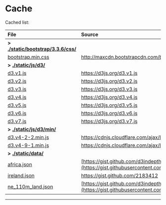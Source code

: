 
# Cache

Cached list:

| File | Source |
|:-|:-|
| **> [./static/bootstrap/3.3.6/css/](./bootstrap/3.3.6/css/)** |
| [bootstrap.min.css](./bootstrap/3.3.6/css/bootstrap.min.css) | http://maxcdn.bootstrapcdn.com/bootstrap/3.3.6/css/bootstrap.min.css |
| **> [./static/js/d3/](./d3/)** |
| [d3.v1.js](./d3/d3.v1.js) | https://d3js.org/d3.v1.js |
| [d3.v2.js](./d3/d3.v2.js) | https://d3js.org/d3.v2.js |
| [d3.v3.js](./d3/d3.v3.js) | https://d3js.org/d3.v3.js |
| [d3.v4.js](./d3/d3.v4.js) | https://d3js.org/d3.v4.js |
| [d3.v5.js](./d3/d3.v5.js) | https://d3js.org/d3.v5.js |
| [d3.v6.js](./d3/d3.v6.js) | https://d3js.org/d3.v6.js |
| [d3.v7.js](./d3/d3.v7.js) | https://d3js.org/d3.v7.js |
| **> [./static/js/d3/min/](./d3/min)** |
| [d3.v4-2-2.min.js](./d3/min/d3.v4-2-2.min.js) | https://cdnjs.cloudflare.com/ajax/libs/d3/4.2.2/d3.min.js |
| [d3.v4-9-1.min.js](./d3/min/d3.v4-9-1.min.js) | https://cdnjs.cloudflare.com/ajax/libs/d3/4.9.1/d3.min.js |
| **> [./static/data/](./data/)** |
| [africa.json](./data/africa.json) | [https://gist.github.com/d3indepth/3ccd770923a61f26f55156657e2f51e8/#file-africa-json](https://gist.githubusercontent.com/d3indepth/3ccd770923a61f26f55156657e2f51e8/raw/9a33b25b8d6cfece3bc7ea5379c733709b00fbe1/africa.json) |
| [ireland.json](./data/ireland.json) | https://gist.github.com/2183412 |
| [ne_110m_land.json](./data/ne_110m_land.json) | [https://gist.github.com/d3indepth/f28e1c3a99ea6d84986f35ac8646fac7#file-ne_110m_land-json](https://gist.githubusercontent.com/d3indepth/f28e1c3a99ea6d84986f35ac8646fac7/raw/c58cede8dab4673c91a3db702d50f7447b373d98/ne_110m_land.json) |


---

<!--
for (let i = 1; i < 8; i++) {
	console.log("| [d3.v" + i + ".js](./d3/d3.v" + i + ".js) | https://d3js.org/d3.v" + i + ".js |");
}
-->
